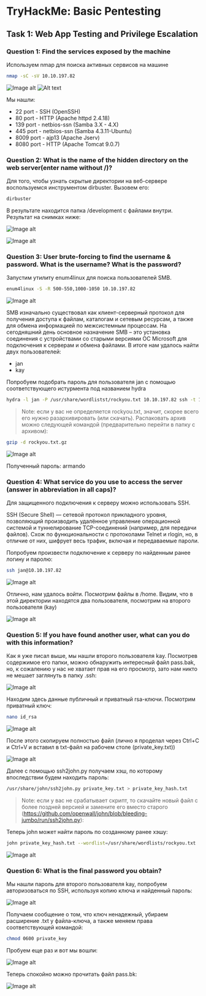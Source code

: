 # TryHackMe: Basic Pentesting

## Task 1: Web App Testing and Privilege Escalation

### Question 1: Find the services exposed by the machine
Используем nmap для поиска активных сервисов на машине
```sh
nmap -sC -sV 10.10.197.82
```
![Image alt](https://github.com/Abends/TryHackMe_WriteUps/Basic-Pentesting-room/main/screenshots/1.png)
![Alt text]([https://github.com/Abends/TryHackMe_WriteUps/Basic-Pentesting-room/screenshots/1.png?raw=true "Optional Title")


Мы нашли:
- 22 port - SSH (OpenSSH)
- 80 port - HTTP (Apache httpd 2.4.18)
- 139 port - netbios-ssn (Samba 3.X - 4.X)
- 445 port - netbios-ssn (Samba 4.3.11-Ubuntu)
- 8009 port - ajp13 (Apache Jserv)
- 8080 port - HTTP (Apache Tomcat 9.0.7)


### Question 2: What is the name of the hidden directory on the web server(enter name without /)?
Для того, чтобы узнать скрытые директории на веб-сервере воспользуемся инструментом dirbuster. Вызовем его:
```sh
dirbuster
```
В результате находится папка /development с файлами внутри. Результат на снимках ниже:

![Image alt](https://github.com/Abends/TryHackMe_WriteUps/Basic-Pentesting-room/main/screenshots/2.png)

![Image alt](https://github.com/Abends/TryHackMe_WriteUps/Basic-Pentesting-room/main/screenshots/3.png)


### Question 3: User brute-forcing to find the username & password. What is the username? What is the password?
Запустим утилиту enum4linux для поиска пользователей SMB. 
```sh
enum4linux -S -R 500-550,1000-1050 10.10.197.82
```
![Image alt](https://github.com/Abends/TryHackMe_WriteUps/Basic-Pentesting-room/main/screenshots/4.png)

SMB изначально существовал как клиент-серверный протокол для получения доступа к файлам, каталогам и сетевым ресурсам, а также для обмена информацией по межсистемным процессам. На сегодняшний день основное назначение SMB – это установка соединения с устройствами со старыми версиями ОС Microsoft для подключения к серверам и обмена файлами. 
В итоге нам удалось найти двух пользователей:
- jan
- kay

Попробуем подобрать пароль для пользователя jan с помощью соответствующего истурмента под названием hydra
```sh
hydra -l jan -P /usr/share/wordlistst/rockyou.txt 10.10.197.82 ssh -t 16
```
> Note: если у вас не определяется rockyou.txt, значит, скорее всего его нужно разархивировать (или скачать). Распаковать архив можно следующей командой (предварительно перейти в папку с архивом):
```sh
gzip -d rockyou.txt.gz
```
![Image alt](https://github.com/Abends/TryHackMe_WriteUps/Basic-Pentesting-room/main/screenshots/5.png)

Полученный пароль: armando

### Question 4: What service do you use to access the server (answer in abbreviation in all caps)?
Для защищенного подключения к серверу можно использовать SSH. 

SSH (Secure Shell) — сетевой протокол прикладного уровня, позволяющий производить удалённое управление операционной системой и туннелирование TCP-соединений (например, для передачи файлов). Схож по функциональности с протоколами Telnet и rlogin, но, в отличие от них, шифрует весь трафик, включая и передаваемые пароли.

Попробуем произвести подключение к серверу по найденным ранее логину и паролю:
```sh
ssh jan@10.10.197.82
```

![Image alt](https://github.com/Abends/TryHackMe_WriteUps/Basic-Pentesting-room/main/screenshots/6.png)

Отлично, нам удалось войти. Посмотрим файлы в /home. Видим, что в этой директории находятся два пользователя, посмотрим на второго пользователя (kay)

![Image alt](https://github.com/Abends/TryHackMe_WriteUps/Basic-Pentesting-room/main/screenshots/7.png)

### Question 5: If you have found another user, what can you do with this information?
Как я уже писал выше, мы нашли второго пользователя kay. Посмотрев содержимое его папки, можно обнаружить интересный файл pass.bak, но, к сожалению у нас не хватает прав на его просмотр, зато нам никто не мешает заглянуть в папку .ssh:

![Image alt](https://github.com/Abends/TryHackMe_WriteUps/Basic-Pentesting-room/main/screenshots/8.png)

Находим здесь данные публичный и приватный rsa-ключи. Посмотрим приватный ключ:
```sh
nano id_rsa
```

![Image alt](https://github.com/Abends/TryHackMe_WriteUps/Basic-Pentesting-room/main/screenshots/9.png)

После этого скопируем полностью файл (лично я проделал через Ctrl+C и Ctrl+V и вставил в txt-файл на рабочем столе (private_key.txt))

![Image alt](https://github.com/Abends/TryHackMe_WriteUps/Basic-Pentesting-room/main/screenshots/10.png)

Далее с помощью ssh2john.py получаем хэш, по которому впоследствии будем находить пароль:
```sh
/usr/share/john/ssh2john.py private_key.txt > private_key_hash.txt
```
> Note: если у вас не срабатывает скрипт, то скачайте новый файл с более поздней версией и замените его вместо старого (https://github.com/openwall/john/blob/bleeding-jumbo/run/ssh2john.py):


Теперь john может найти пароль по созданному ранее хэшу:
```sh
john private_key_hash.txt --wordlist=/usr/share/wordlists/rockyou.txt
```

![Image alt](https://github.com/Abends/TryHackMe_WriteUps/Basic-Pentesting-room/main/screenshots/11.png)


### Question 6: What is the final password you obtain?
Мы нашли пароль для второго пользователя kay, попробуем авторизоваться по SSH, используя копию ключа и найденный пароль:


![Image alt](https://github.com/Abends/TryHackMe_WriteUps/Basic-Pentesting-room/main/screenshots/12.png)

Получаем сообщение о том, что ключ ненадежный, убираем расширение .txt у файла-ключа, а также меняем права соответствующей командой:
```sh
chmod 0600 private_key
```

Пробуем еще раз и вот мы вошли:

![Image alt](https://github.com/Abends/TryHackMe_WriteUps/Basic-Pentesting-room/main/screenshots/13.png)

Теперь спокойно можно прочитать файл pass.bk:

![Image alt](https://github.com/Abends/TryHackMe_WriteUps/Basic-Pentesting-room/main/screenshots/14.png)
